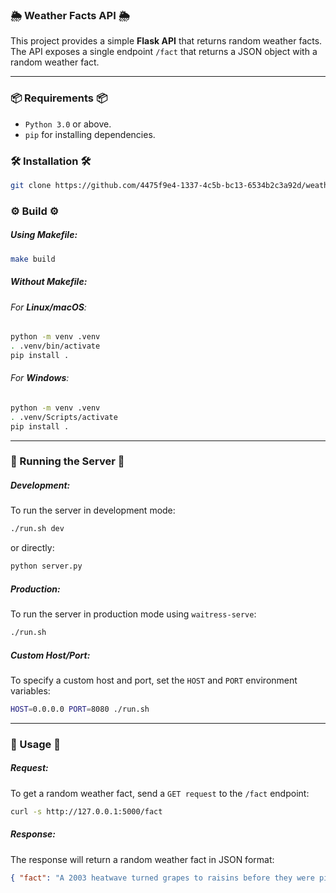 ### 🌦️ Weather Facts API 🌦️

This project provides a simple **Flask API** that returns random weather facts. The API exposes a single endpoint `/fact` that returns a JSON object with a random weather fact.

---

### 📦 Requirements 📦
- `Python 3.0` or above.
- `pip` for installing dependencies.
### 🛠️ Installation 🛠️
```sh
git clone https://github.com/4475f9e4-1337-4c5b-bc13-6534b2c3a92d/weather_facts.git && cd weather_facts
```
### ⚙️ Build ⚙️
##### Using Makefile:
```sh
make build
```
##### Without Makefile:
###### For **Linux/macOS**:
```sh
python -m venv .venv
. .venv/bin/activate
pip install .
```
###### For **Windows**:
```sh
python -m venv .venv
. .venv/Scripts/activate
pip install .
```
---
### 🚀 Running the Server 🚀
##### Development:
To run the server in development mode:
```sh
./run.sh dev
``` 
or directly:
```sh
python server.py
```
##### Production:
To run the server in production mode using `waitress-serve`:
```sh
./run.sh
```
##### Custom Host/Port:
To specify a custom host and port, set the `HOST` and `PORT` environment variables:
```sh
HOST=0.0.0.0 PORT=8080 ./run.sh
```
---
### 📝 Usage 📝
##### Request:
To get a random weather fact, send a `GET request` to the `/fact` endpoint:

```sh
curl -s http://127.0.0.1:5000/fact
```
##### Response:
The response will return a random weather fact in JSON format:
```JSON
{ "fact": "A 2003 heatwave turned grapes to raisins before they were picked from the vine!" }
```

